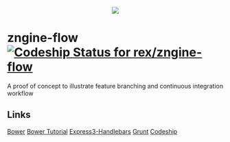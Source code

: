 <p align="center">
  <img src="http://i.imgur.com/9Mze1BM.png" />
</p>


zngine-flow [ ![Codeship Status for rex/zngine-flow](https://www.codeship.io/projects/2fd10e60-02ea-0131-599c-6626a9edb800/status?branch=master)](https://www.codeship.io/projects/7143)
===========

A proof of concept to illustrate feature branching and continuous integration workflow


Links
---

[Bower](http://bower.io/)
[Bower Tutorial](http://www.synbioz.com/blog/bower)
[Express3-Handlebars](https://github.com/ericf/express3-handlebars)
[Grunt](http://gruntjs.com/)
[Codeship](https://codeship.io)
